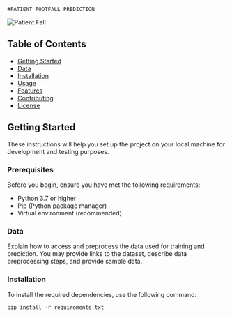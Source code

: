 ```
#PATIENT FOOTFALL PREDICTION
```

![Patient Fall](https://media.istockphoto.com/id/1340235916/photo/female-asian-patient-fell-lying-on-the-floor-at-hospital-she-is-trying-to-raise-their-hand.jpg?s=612x612&w=0&k=20&c=8LqmResuX-iHN-wBBIfRw0AazDccxtLMiA7SVLw6g14=)

## Table of Contents
- [Getting Started](#getting-started)
- [Data](#data)
- [Installation](#installation)
- [Usage](#usage)
- [Features](#features)
- [Contributing](#contributing)
- [License](#license)

## Getting Started

These instructions will help you set up the project on your local machine for development and testing purposes.

### Prerequisites

Before you begin, ensure you have met the following requirements:

- Python 3.7 or higher
- Pip (Python package manager)
- Virtual environment (recommended)

### Data

Explain how to access and preprocess the data used for training and prediction. You may provide links to the dataset, describe data preprocessing steps, and provide sample data.

### Installation

To install the required dependencies, use the following command:

```shell
pip install -r requirements.txt
